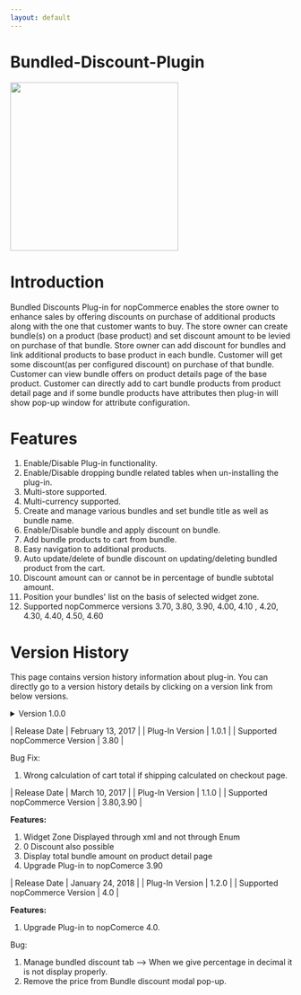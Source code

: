 ```yaml
---
layout: default
---
```


# Bundled-Discount-Plugin 
<img src= "https://shop.nopaccelerate.com/images/thumbs/0001189_bundled-discounts-plugin_570.png" width="300" height="300"> 

# **Introduction**

Bundled Discounts Plug-in for nopCommerce enables the store owner to enhance sales by offering discounts on purchase of additional products along with the one that customer wants to buy. The store owner can create bundle(s) on a product (base product) and set discount amount to be levied on purchase of that bundle. Store owner can add discount for bundles and link additional products to base product in each bundle. Customer will get some discount(as per configured discount) on purchase of that bundle. Customer can view bundle offers on product details page of the base product. Customer can directly add to cart bundle products from product detail page and if some bundle products have attributes then plug-in will show pop-up window for attribute configuration.

# **Features**

1. Enable/Disable Plug-in functionality.
2. Enable/Disable dropping bundle related tables when un-installing the plug-in.
3. Multi-store supported.
4. Multi-currency supported.
5. Create and manage various bundles and set bundle title as well as bundle name.
6. Enable/Disable bundle and apply discount on bundle.
7. Add bundle products to cart from bundle.
8. Easy navigation to additional products.
9. Auto update/delete of bundle discount on updating/deleting bundled product from the cart.
10. Discount amount can or cannot be in percentage of bundle subtotal amount.
11. Position your bundles' list on the basis of selected widget zone.
12. Supported nopCommerce versions 3.70, 3.80, 3.90, 4.00, 4.10 , 4.20, 4.30, 4.40, 4.50, 4.60

# **Version History**

This page contains version history information about plug-in. You can directly go to a version history details by clicking on a version link from below versions.

<details>
  <summary>Version 1.0.0</summary>
  <!-- Dropdown contents go here -->
| Release Date | January 24, 2017 |
| Plug-In Version | 1.0.0 |
| Supported nopCommerce Version | 3.80 |
   

**Features:**

1. Create bundles with discount on base product and add product(s) to them.
2. Display active bundles to customers on product details page.
3. Add bundle to cart more than once.
4. Configure attributes for products of the bundle before adding them to cart.
5. Multi-currency support.
6. Multi-store support.

  - ...
</details>   


| Release Date | February 13, 2017 |
| Plug-In Version | 1.0.1 |
| Supported nopCommerce Version | 3.80 |

Bug Fix:
1. Wrong calculation of cart total if shipping calculated on checkout page.

| Release Date | March 10, 2017 |
| Plug-In Version | 1.1.0 |
| Supported nopCommerce Version | 3.80,3.90 |

**Features:**

1. Widget Zone Displayed through xml and not through Enum
2. 0 Discount also possible  
3. Display total bundle amount on product detail page
4. Upgrade Plug-in to nopComerce 3.90

| Release Date | January 24, 2018 |
| Plug-In Version | 1.2.0 |
| Supported nopCommerce Version | 4.0 |

**Features:**

1. Upgrade Plug-in to nopComerce 4.0.
   
Bug:
1. Manage bundled discount tab --> When we give percentage in decimal it is not display properly.  
2. Remove the price from Bundle discount modal pop-up.




